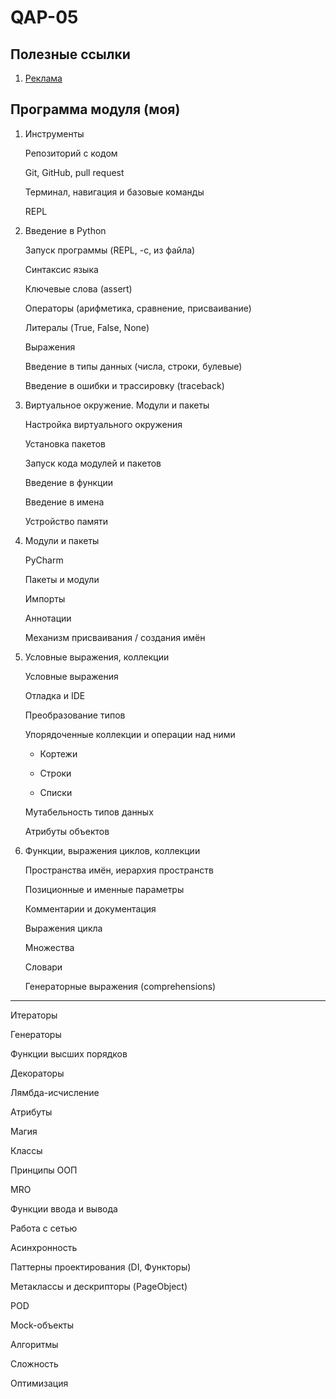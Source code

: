 # QAP-05

## Полезные ссылки

1. [Реклама](https://teachmeskills.by/kursy-programmirovaniya/qa-avtomatizirovannoe-testirovanie-na-python-online)

## Программа модуля (моя)

1. Инструменты

   Репозиторий с кодом

   Git, GitHub, pull request

   Терминал, навигация и базовые команды

   REPL

2. Введение в Python

   Запуск программы (REPL, -c, из файла)

   Синтаксис языка

   Ключевые слова (assert)

   Операторы (арифметика, сравнение, присваивание)

   Литералы (True, False, None)

   Выражения

   Введение в типы данных (числа, строки, булевые)

   Введение в ошибки и трассировку (traceback)

3. Виртуальное окружение. Модули и пакеты

   Настройка виртуального окружения

   Установка пакетов

   Запуск кода модулей и пакетов

   Введение в функции

   Введение в имена

   Устройство памяти

4. Модули и пакеты

   PyCharm

   Пакеты и модули

   Импорты

   Аннотации

   Механизм присваивания / создания имён

5. Условные выражения, коллекции

   Условные выражения

   Отладка и IDE

   Преобразование типов

   Упорядоченные коллекции и операции над ними

    - Кортежи

    - Строки

    - Списки

   Мутабельность типов данных

   Атрибуты объектов

6. Функции, выражения циклов, коллекции

   Пространства имён, иерархия пространств

   Позиционные и именные параметры

   Комментарии и документация

   Выражения цикла

   Множества

   Словари

   Генераторные выражения (comprehensions)

---

Итераторы

Генераторы

Функции высших порядков

Декораторы

Лямбда-исчисление

Атрибуты

Магия

Классы

Принципы ООП

MRO

Функции ввода и вывода

Работа с сетью

Асинхронность

Паттерны проектирования (DI, Функторы)

Метаклассы и дескрипторы (PageObject)

POD

Mock-объекты

Алгоритмы

Сложность

Оптимизация
